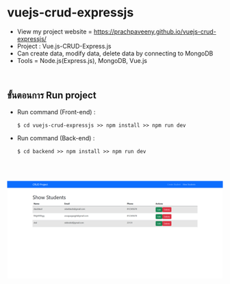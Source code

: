 # vuejs-crud-expressjs
- View my project website = https://prachpaveeny.github.io/vuejs-crud-expressjs/
- Project : Vue.js-CRUD-Express.js
- Can create data, modify data, delete data by connecting to MongoDB
- Tools = Node.js(Express.js), MongoDB, Vue.js
</br>

## ขั้นตอนการ Run project
- Run command (Front-end) :
    ```
    $ cd vuejs-crud-expressjs >> npm install >> npm run dev
    ```
- Run command (Back-end) :
    ```
    $ cd backend >> npm install >> npm run dev
    ```


 </br></br>

<img src="./img/crud-vue01.png" width="900" hight="400"/>

